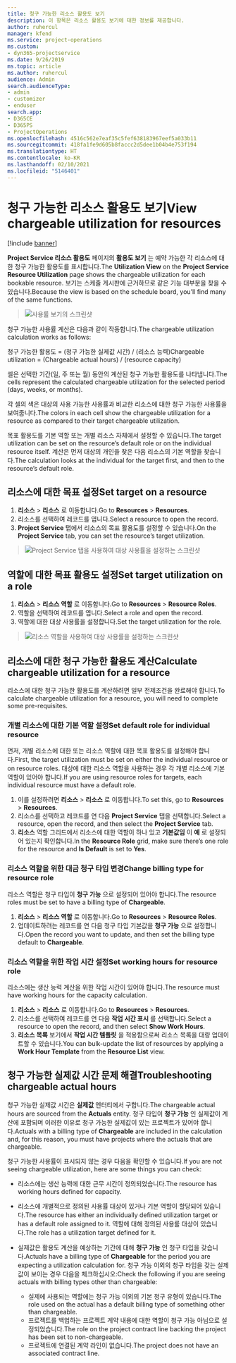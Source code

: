 ```yaml
---
title: 청구 가능한 리소스 활용도 보기
description: 이 항목은 리소스 활용도 보기에 대한 정보를 제공합니다.
author: ruhercul
manager: kfend
ms.service: project-operations
ms.custom:
- dyn365-projectservice
ms.date: 9/26/2019
ms.topic: article
ms.author: ruhercul
audience: Admin
search.audienceType:
- admin
- customizer
- enduser
search.app:
- D365CE
- D365PS
- ProjectOperations
ms.openlocfilehash: 4516c562e7eaf35c5fef638183967eef5a033b11
ms.sourcegitcommit: 418fa1fe9d605b8faccc2d5dee1b04b4e753f194
ms.translationtype: HT
ms.contentlocale: ko-KR
ms.lasthandoff: 02/10/2021
ms.locfileid: "5146401"
---
```

# <a name="view-chargeable-utilization-for-resources"></a><span data-ttu-id="ac87e-103">청구 가능한 리소스 활용도 보기</span><span class="sxs-lookup"><span data-stu-id="ac87e-103">View chargeable utilization for resources</span></span>

[!include [banner](../includes/psa-now-project-operations.md)]
 
<span data-ttu-id="ac87e-104">**Project Service 리소스 활용도** 페이지의 **활용도 보기** 는 예약 가능한 각 리소스에 대한 청구 가능한 활용도를 표시합니다.</span><span class="sxs-lookup"><span data-stu-id="ac87e-104">The **Utilization View** on the **Project Service Resource Utilization** page shows the chargeable utilization for each bookable resource.</span></span> <span data-ttu-id="ac87e-105">보기는 스케줄 게시판에 근거하므로 같은 기능 대부분을 찾을 수 있습니다.</span><span class="sxs-lookup"><span data-stu-id="ac87e-105">Because the view is based on the schedule board, you’ll find many of the same functions.</span></span>

> ![사용률 보기의 스크린샷](media/FAQ-utilization-1.png)
 

<span data-ttu-id="ac87e-107">청구 가능한 사용률 계산은 다음과 같이 작동합니다.</span><span class="sxs-lookup"><span data-stu-id="ac87e-107">The chargeable utilization calculation works as follows:</span></span>

   <span data-ttu-id="ac87e-108">청구 가능한 활용도 = (청구 가능한 실제값 시간) / (리소스 능력)</span><span class="sxs-lookup"><span data-stu-id="ac87e-108">Chargeable utilization = (Chargeable actual hours) / (resource capacity)</span></span>

<span data-ttu-id="ac87e-109">셀은 선택한 기간(일, 주 또는 월) 동안의 계산된 청구 가능한 활용도를 나타냅니다.</span><span class="sxs-lookup"><span data-stu-id="ac87e-109">The cells represent the calculated chargeable utilization for the selected period (days, weeks, or months).</span></span>

<span data-ttu-id="ac87e-110">각 셀의 색은 대상의 사용 가능한 사용률과 비교한 리소스에 대한 청구 가능한 사용률을 보여줍니다.</span><span class="sxs-lookup"><span data-stu-id="ac87e-110">The colors in each cell show the chargeable utilization for a resource as compared to their target chargeable utilization.</span></span> 

<span data-ttu-id="ac87e-111">목표 활용도를 기본 역할 또는 개별 리소스 자체에서 설정할 수 있습니다.</span><span class="sxs-lookup"><span data-stu-id="ac87e-111">The target utilization can be set on the resource’s default role or on the individual resource itself.</span></span> <span data-ttu-id="ac87e-112">계산은 먼저 대상의 개인을 찾은 다음 리소스의 기본 역할을 찾습니다.</span><span class="sxs-lookup"><span data-stu-id="ac87e-112">The calculation looks at the individual for the target first, and then to the resource’s default role.</span></span>

## <a name="set-target-on-a-resource"></a><span data-ttu-id="ac87e-113">리소스에 대한 목표 설정</span><span class="sxs-lookup"><span data-stu-id="ac87e-113">Set target on a resource</span></span>

1. <span data-ttu-id="ac87e-114">**리소스** \> **리소스** 로 이동합니다.</span><span class="sxs-lookup"><span data-stu-id="ac87e-114">Go to **Resources** \> **Resources**.</span></span> 
2. <span data-ttu-id="ac87e-115">리소스를 선택하여 레코드를 엽니다.</span><span class="sxs-lookup"><span data-stu-id="ac87e-115">Select a resource to open the record.</span></span> 
3. <span data-ttu-id="ac87e-116">**Project Service** 탭에서 리소스의 목표 활용도를 설정할 수 있습니다.</span><span class="sxs-lookup"><span data-stu-id="ac87e-116">On the **Project Service** tab, you can set the resource’s target utilization.</span></span>

> ![Project Service 탭을 사용하여 대상 사용률을 설정하는 스크린샷](media/FAQ-utilization-2.png)
 
## <a name="set-target-utilization-on-a-role"></a><span data-ttu-id="ac87e-118">역할에 대한 목표 활용도 설정</span><span class="sxs-lookup"><span data-stu-id="ac87e-118">Set target utilization on a role</span></span>

1. <span data-ttu-id="ac87e-119">**리소스** \> **리소스 역할** 로 이동합니다.</span><span class="sxs-lookup"><span data-stu-id="ac87e-119">Go to **Resources** \> **Resource Roles**.</span></span> 
2. <span data-ttu-id="ac87e-120">역할을 선택하여 레코드를 엽니다.</span><span class="sxs-lookup"><span data-stu-id="ac87e-120">Select a role and open the record.</span></span> 
3. <span data-ttu-id="ac87e-121">역할에 대한 대상 사용률을 설정합니다.</span><span class="sxs-lookup"><span data-stu-id="ac87e-121">Set the target utilization for the role.</span></span>

> ![리소스 역할을 사용하여 대상 사용률을 설정하는 스크린샷](media/FAQ-utilization-3.png)
 
## <a name="calculate-chargeable-utilization-for-a-resource"></a><span data-ttu-id="ac87e-123">리소스에 대한 청구 가능한 활용도 계산</span><span class="sxs-lookup"><span data-stu-id="ac87e-123">Calculate chargeable utilization for a resource</span></span>

<span data-ttu-id="ac87e-124">리소스에 대한 청구 가능한 활용도를 계산하려면 일부 전제조건을 완료해야 합니다.</span><span class="sxs-lookup"><span data-stu-id="ac87e-124">To calculate chargeable utilization for a resource, you will need to complete some pre-requisites.</span></span> 

### <a name="set-default-role-for-individual-resource"></a><span data-ttu-id="ac87e-125">개별 리소스에 대한 기본 역할 설정</span><span class="sxs-lookup"><span data-stu-id="ac87e-125">Set default role for individual resource</span></span>

<span data-ttu-id="ac87e-126">먼저, 개별 리소스에 대한 또는 리소스 역할에 대한 목표 활용도를 설정해야 합니다.</span><span class="sxs-lookup"><span data-stu-id="ac87e-126">First, the target utilization must be set on either the individual resource or on resource roles.</span></span> <span data-ttu-id="ac87e-127">대상에 대한 리소스 역할을 사용하는 경우 각 개별 리소스에 기본 역할이 있어야 합니다.</span><span class="sxs-lookup"><span data-stu-id="ac87e-127">If you are using resource roles for targets, each individual resource must have a default role.</span></span> 

1. <span data-ttu-id="ac87e-128">이를 설정하려면 **리소스** \> **리소스** 로 이동합니다.</span><span class="sxs-lookup"><span data-stu-id="ac87e-128">To set this, go to **Resources** \> **Resources**.</span></span> 
2. <span data-ttu-id="ac87e-129">리소스를 선택하고 레코드를 연 다음 **Project Service** 탭을 선택합니다.</span><span class="sxs-lookup"><span data-stu-id="ac87e-129">Select a resource, open the record, and then select the **Project Service** tab.</span></span> 
3. <span data-ttu-id="ac87e-130">**리소스** 역할 그리드에서 리소스에 대한 역할이 하나 있고 **기본값임** 이 **예** 로 설정되어 있는지 확인합니다.</span><span class="sxs-lookup"><span data-stu-id="ac87e-130">In the **Resource Role** grid, make sure there’s one role for the resource and **Is Default** is set to **Yes**.</span></span>
 
### <a name="change-billing-type-for-resource-role"></a><span data-ttu-id="ac87e-131">리소스 역할을 위한 대금 청구 타입 변경</span><span class="sxs-lookup"><span data-stu-id="ac87e-131">Change billing type for resource role</span></span>

<span data-ttu-id="ac87e-132">리소스 역할은 청구 타입이 **청구 가능** 으로 설정되어 있어야 합니다.</span><span class="sxs-lookup"><span data-stu-id="ac87e-132">The resource roles must be set to have a billing type of **Chargeable**.</span></span> 

1. <span data-ttu-id="ac87e-133">**리소스** \> **리소스 역할** 로 이동합니다.</span><span class="sxs-lookup"><span data-stu-id="ac87e-133">Go to **Resources** \> **Resource Roles**.</span></span> 
2. <span data-ttu-id="ac87e-134">업데이트하려는 레코드를 연 다음 청구 타입 기본값을 **청구 가능** 으로 설정합니다.</span><span class="sxs-lookup"><span data-stu-id="ac87e-134">Open the record you want to update, and then set the billing type default to **Chargeable**.</span></span>

### <a name="set-working-hours-for-resource-role"></a><span data-ttu-id="ac87e-135">리소스 역할을 위한 작업 시간 설정</span><span class="sxs-lookup"><span data-stu-id="ac87e-135">Set working hours for resource role</span></span>
 
<span data-ttu-id="ac87e-136">리소스에는 생산 능력 계산을 위한 작업 시간이 있어야 합니다.</span><span class="sxs-lookup"><span data-stu-id="ac87e-136">The resource must have working hours for the capacity calculation.</span></span> 

1. <span data-ttu-id="ac87e-137">**리소스** \> **리소스** 로 이동합니다.</span><span class="sxs-lookup"><span data-stu-id="ac87e-137">Go to **Resources** \> **Resources**.</span></span> 
2. <span data-ttu-id="ac87e-138">리소스를 선택하여 레코드를 연 다음 **작업 시간 표시** 를 선택합니다.</span><span class="sxs-lookup"><span data-stu-id="ac87e-138">Select a resource to open the record, and then select **Show Work Hours**.</span></span> 
3. <span data-ttu-id="ac87e-139">**리소스 목록** 보기에서 **작업 시간 템플릿** 을 적용함으로써 리소스 목록을 대량 업데이트할 수 있습니다.</span><span class="sxs-lookup"><span data-stu-id="ac87e-139">You can bulk-update the list of resources by applying a **Work Hour Template** from the **Resource List** view.</span></span>

## <a name="troubleshooting-chargeable-actual-hours"></a><span data-ttu-id="ac87e-140">청구 가능한 실제값 시간 문제 해결</span><span class="sxs-lookup"><span data-stu-id="ac87e-140">Troubleshooting chargeable actual hours</span></span>

<span data-ttu-id="ac87e-141">청구 가능한 실제값 시간은 **실제값** 엔터티에서 구합니다.</span><span class="sxs-lookup"><span data-stu-id="ac87e-141">The chargeable actual hours are sourced from the **Actuals** entity.</span></span> <span data-ttu-id="ac87e-142">청구 타입이 **청구 가능** 인 실제값이 계산에 포함되며 이러한 이유로 청구 가능한 실제값이 있는 프로젝트가 있어야 합니다.</span><span class="sxs-lookup"><span data-stu-id="ac87e-142">Actuals with a billing type of **Chargeable** are included in the calculation and, for this reason, you must have projects where the actuals that are chargeable.</span></span>

<span data-ttu-id="ac87e-143">청구 가능한 사용률이 표시되지 않는 경우 다음을 확인할 수 있습니다.</span><span class="sxs-lookup"><span data-stu-id="ac87e-143">If you are not seeing chargeable utilization, here are some things you can check:</span></span>

- <span data-ttu-id="ac87e-144">리소스에는 생산 능력에 대한 근무 시간이 정의되었습니다.</span><span class="sxs-lookup"><span data-stu-id="ac87e-144">The resource has working hours defined for capacity.</span></span>
- <span data-ttu-id="ac87e-145">리소스에 개별적으로 정의된 사용률 대상이 있거나 기본 역할이 할당되어 있습니다.</span><span class="sxs-lookup"><span data-stu-id="ac87e-145">The resource has either an individually defined utilization target or has a default role assigned to it.</span></span> <span data-ttu-id="ac87e-146">역할에 대해 정의된 사용률 대상이 있습니다.</span><span class="sxs-lookup"><span data-stu-id="ac87e-146">The role has a utilization target defined for it.</span></span>
- <span data-ttu-id="ac87e-147">실제값은 활용도 계산을 예상하는 기간에 대해 **청구 가능** 인 청구 타입을 갖습니다.</span><span class="sxs-lookup"><span data-stu-id="ac87e-147">Actuals have a billing type of **Chargeable** for the period you are expecting a utilization calculation for.</span></span> <span data-ttu-id="ac87e-148">청구 가능 이외의 청구 타입을 갖는 실제값이 보이는 경우 다음을 체크하십시오:</span><span class="sxs-lookup"><span data-stu-id="ac87e-148">Check the following if you are seeing actuals with billing types other than chargeable:</span></span>

  - <span data-ttu-id="ac87e-149">실제에 사용되는 역할에는 청구 가능 이외의 기본 청구 유형이 있습니다.</span><span class="sxs-lookup"><span data-stu-id="ac87e-149">The role used on the actual has a default billing type of something other than chargeable.</span></span>
  - <span data-ttu-id="ac87e-150">프로젝트를 백업하는 프로젝트 계약 내용에 대한 역할이 청구 가능 아님으로 설정되었습니다.</span><span class="sxs-lookup"><span data-stu-id="ac87e-150">The role on the project contract line backing the project has been set to non-chargeable.</span></span>
  - <span data-ttu-id="ac87e-151">프로젝트에 연결된 계약 라인이 없습니다.</span><span class="sxs-lookup"><span data-stu-id="ac87e-151">The project does not have an associated contract line.</span></span>

